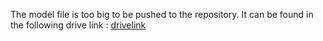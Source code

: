 The model file is too big to be pushed to the repository.
It can be found in the following drive link : [drivelink](https://drive.google.com/drive/folders/1OQsf2nx8KuiiAOKfK5_W0LeAIHNGghmJ?usp=sharing)
